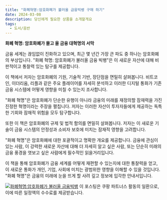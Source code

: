 ```yaml
---
title: "화폐혁명:암호화폐가 불러올 금융빅뱅 구매 하기"
date: 2024-03-08
description: 당신에게 필요한 상품을 소개할게요
tags:
  - 도서/음반
---
```

**화폐 혁명: 암호화폐가 몰고 올 금융 대혁명의 서막**

금융 세계는 끊임없이 진화하고 있으며, 최근 몇 년간 가장 큰 파도 중 하나는 암호화폐의 부상입니다. "화폐 혁명: 암호화폐가 불러올 금융 빅뱅"은 이 새로운 자산에 대해 비판적이고 통찰력 있는 탐구를 제공합니다.

이 책에서 저자는 암호화폐의 기원, 기술적 기반, 장단점을 면밀히 살펴봅니다. 비트코인, 이더리움, 리플과 같은 주요 플레이어를 자세히 분석하고 이러한 디지털 통화가 기존 금융 시스템에 어떻게 영향을 미칠 수 있는지 조사합니다.

"화폐 혁명"은 암호화폐가 단순한 유행이 아니라 금융의 미래를 재정의할 잠재력을 가진 진정한 혁명이라는 주장을 펼칩니다. 저자는 이러한 자산이 투자자들에게 제공하는 독특한 기회와 잠재적 위험을 모두 탐구합니다.

또한 이 책은 암호화폐의 규제 및 법적 함의를 면밀히 살펴봅니다. 저자는 이 새로운 기술이 금융 시스템의 안정성과 소비자 보호에 미치는 잠재적 영향을 고려합니다.

"화폐 혁명"은 암호화폐에 대한 포괄적이고 명확한 개요를 제공합니다. 금융에 관심이 있는 사람, 이 강력한 새로운 자산에 대해 더 자세히 알고 싶은 사람, 또는 단순히 미래의 금융 풍경을 엿보고 싶은 사람에게 필수적인 읽을거리입니다.

이 책을 통해 암호화폐가 금융 세계를 어떻게 재편할 수 있는지에 대한 통찰력을 얻고, 이 새로운 통화가 개인, 기업, 사회에 미치는 광범위한 영향을 이해할 수 있을 것입니다. "화폐 혁명"은 금융의 미래에 눈을 뜨게 할 사려 깊고 정보에 입각한 안내서입니다.


[![화폐혁명:암호화폐가 불러올 금융빅뱅](https://i.imgur.com/81F7uro.png#center)](https://link.coupang.com/re/AFFSDP?lptag=AF5033054&pageKey=96982001&itemId=298327894&vendorItemId=3733463514&traceid=V0-153-c47191c159593f8f&requestid=20240308222642385305939869&token=31850C%7CGM)
이 포스팅은 쿠팡 파트너스 활동의 일환으로, 이에 따른 일정액의 수수료를 제공받습니다.


